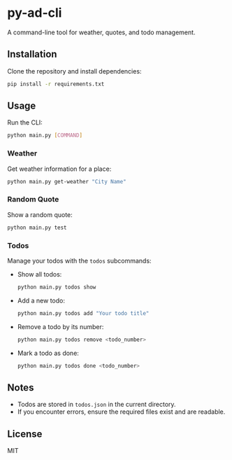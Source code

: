 # py-ad-cli

A command-line tool for weather, quotes, and todo management.

## Installation

Clone the repository and install dependencies:

```bash
pip install -r requirements.txt
```

## Usage

Run the CLI:

```bash
python main.py [COMMAND]
```

### Weather

Get weather information for a place:

```bash
python main.py get-weather "City Name"
```

### Random Quote

Show a random quote:

```bash
python main.py test
```

### Todos

Manage your todos with the `todos` subcommands:

- Show all todos:
  ```bash
  python main.py todos show
  ```
- Add a new todo:
  ```bash
  python main.py todos add "Your todo title"
  ```
- Remove a todo by its number:
  ```bash
  python main.py todos remove <todo_number>
  ```
- Mark a todo as done:
  ```bash
  python main.py todos done <todo_number>
  ```

## Notes

- Todos are stored in `todos.json` in the current directory.
- If you encounter errors, ensure the required files exist and are readable.

## License

MIT
